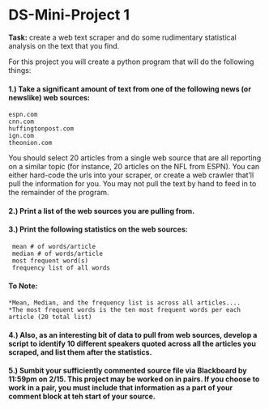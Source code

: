 # DS-Mini-Project 1

**Task:** create a web text scraper and do some rudimentary statistical analysis on the text that you find.

For this project you will create a python program that will do the following things:

#### 1.) Take a significant amount of text from one of the following news (or newslike) web sources:
```
espn.com
cnn.com
huffingtonpost.com
ign.com
theonion.com
```
 
You should select 20 articles from a single web source that are all reporting on a similar
topic (for instance, 20 articles on the NFL from ESPN). You can either hard-code the urls
into your scraper, or create a web crawler that’ll pull the information for you. You may
not pull the text by hand to feed in to the remainder of the program.

#### 2.) Print a list of the web sources you are pulling from.

#### 3.) Print the following statistics on the web sources:
```
 mean # of words/article
 median # of words/article
 most frequent word(s)
 frequency list of all words
```

#### To Note:
```
*Mean, Median, and the frequency list is across all articles....
*The most frequent words is the ten most frequent words per each article (20 total list)
``` 

#### 4.) Also, as an interesting bit of data to pull from web sources, develop a script to identify 10 different speakers quoted across all the articles you scraped, and list them after the statistics. 

#### 5.) Sumbit your sufficiently commented source file via Blackboard by 11:59pm on 2/15. This project may be worked on in pairs. If you choose to work in a pair, you must include that information as a part of your comment block at teh start of your source.
